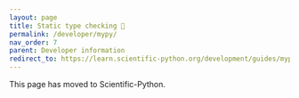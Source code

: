 ```yaml
---
layout: page
title: Static type checking 🔗
permalink: /developer/mypy/
nav_order: 7
parent: Developer information
redirect_to: https://learn.scientific-python.org/development/guides/mypy/
---
```


This page has moved to Scientific-Python.
